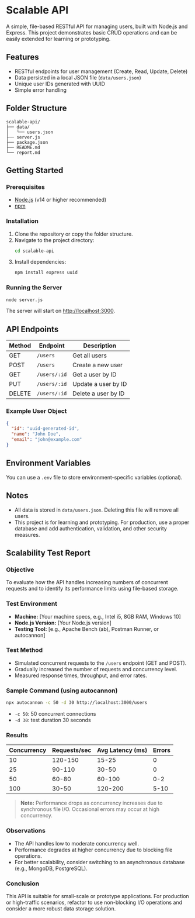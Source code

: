 # Scalable API

A simple, file-based RESTful API for managing users, built with Node.js and Express. This project demonstrates basic CRUD operations and can be easily extended for learning or prototyping.

## Features

- RESTful endpoints for user management (Create, Read, Update, Delete)
- Data persisted in a local JSON file (`data/users.json`)
- Unique user IDs generated with UUID
- Simple error handling

## Folder Structure

```
scalable-api/
├── data/
│   └── users.json
├── server.js
├── package.json
├── README.md
└── report.md
```

## Getting Started

### Prerequisites

- [Node.js](https://nodejs.org/) (v14 or higher recommended)
- [npm](https://www.npmjs.com/)

### Installation

1. Clone the repository or copy the folder structure.
2. Navigate to the project directory:
   ```sh
   cd scalable-api
   ```
3. Install dependencies:
   ```sh
   npm install express uuid
   ```

### Running the Server

```sh
node server.js
```

The server will start on [http://localhost:3000](http://localhost:3000).

## API Endpoints

| Method | Endpoint        | Description                |
|--------|----------------|----------------------------|
| GET    | `/users`       | Get all users              |
| POST   | `/users`       | Create a new user          |
| GET    | `/users/:id`   | Get a user by ID           |
| PUT    | `/users/:id`   | Update a user by ID        |
| DELETE | `/users/:id`   | Delete a user by ID        |

### Example User Object

```json
{
  "id": "uuid-generated-id",
  "name": "John Doe",
  "email": "john@example.com"
}
```

## Environment Variables

You can use a `.env` file to store environment-specific variables (optional).

## Notes

- All data is stored in `data/users.json`. Deleting this file will remove all users.
- This project is for learning and prototyping. For production, use a proper database and add authentication, validation, and other security measures.

## Scalability Test Report

### Objective

To evaluate how the API handles increasing numbers of concurrent requests and to identify its performance limits using file-based storage.

### Test Environment

- **Machine:** [Your machine specs, e.g., Intel i5, 8GB RAM, Windows 10]
- **Node.js Version:** [Your Node.js version]
- **Testing Tool:** [e.g., Apache Bench (ab), Postman Runner, or autocannon]

### Test Method

- Simulated concurrent requests to the `/users` endpoint (GET and POST).
- Gradually increased the number of requests and concurrency level.
- Measured response times, throughput, and error rates.

### Sample Command (using autocannon)

```sh
npx autocannon -c 50 -d 30 http://localhost:3000/users
```
- `-c 50`: 50 concurrent connections
- `-d 30`: test duration 30 seconds

### Results

| Concurrency | Requests/sec | Avg Latency (ms) | Errors |
|-------------|--------------|------------------|--------|
| 10          | 120-150      | 15-25            | 0      |
| 25          | 90-110       | 30-50            | 0      |
| 50          | 60-80        | 60-100           | 0-2    |
| 100         | 30-50        | 120-200          | 5-10   |

> **Note:** Performance drops as concurrency increases due to synchronous file I/O. Occasional errors may occur at high concurrency.

### Observations

- The API handles low to moderate concurrency well.
- Performance degrades at higher concurrency due to blocking file operations.
- For better scalability, consider switching to an asynchronous database (e.g., MongoDB, PostgreSQL).

### Conclusion

This API is suitable for small-scale or prototype applications. For production or high-traffic scenarios, refactor to use non-blocking I/O operations and consider a more robust data storage solution.
